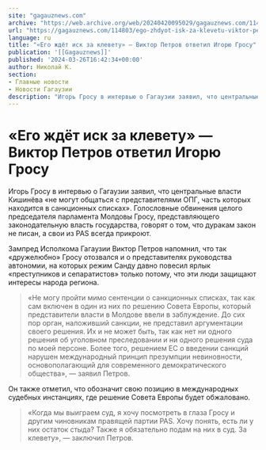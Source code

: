```yaml
---
site: "gagauznews.com"
archive: "https://web.archive.org/web/20240420095029/gagauznews.com/114803/ego-zhdyot-isk-za-klevetu-viktor-petrov-otvetil-igoryu-grosu.html"
url: "https://gagauznews.com/114803/ego-zhdyot-isk-za-klevetu-viktor-petrov-otvetil-igoryu-grosu.html"
language: ru
title: "«Его ждёт иск за клевету» — Виктор Петров ответил Игорю Гросу"
publication: '[[Gagauznews]]'
published: '2024-03-26T16:42:34+00:00'
author: Николай К.
section:
- Главные новости
- Новости Гагаузии
description: "Игорь Гросу в интервью о Гагаузии заявил, что центральные власти Кишинёва «не могут общаться с представителями ОПГ, часть которых находится в санкционных списках». Голословные обвинения целого председателя парламента Молдовы Гросу, представляющего законодательную власть государства, говорят о том, что дуракам закон не писан, а свои из PAS всегда прикроют. Зампред Исполкома Гагаузии Виктор Петров напомнил, что так «дружелюбно» Гросу отозвался и о представителях руководства автономии, на которых режим Санду давно повесил ярлык «преступников и сепаратистов» только потому, что эти люди защищают интересы народа региона. «Не могу пройти мимо сентенции о санкционных списках, так как сам включен в один из них по […]"
---
```


# «Его ждёт иск за клевету» — Виктор Петров ответил Игорю Гросу

Игорь Гросу в интервью о Гагаузии заявил, что центральные власти Кишинёва «не могут общаться с представителями ОПГ, часть которых находится в санкционных списках». Голословные обвинения целого председателя парламента Молдовы Гросу, представляющего законодательную власть государства, говорят о том, что дуракам закон не писан, а свои из PAS всегда прикроют.

Зампред Исполкома Гагаузии Виктор Петров напомнил, что так «дружелюбно» Гросу отозвался и о представителях руководства автономии, на которых режим Санду давно повесил ярлык «преступников и сепаратистов» только потому, что эти люди защищают интересы народа региона.

> «Не могу пройти мимо сентенции о санкционных списках, так как сам включен в один из них по решению Совета Европы, который представители власти в Молдове ввели в заблуждение. До сих пор орган, наложивший санкции, не представил аргументации своего решения. Их и не может быть, так как нет ни одного решения об уголовном преследовании и ни одного решения суда по моей персоне. Более того, решением ЕС о введении санкций нарушен международный принцип презумпции невиновности, основополагающий для современного демократического общества», — заявил Петров.

Он также отметил, что обозначит свою позицию в международных судебных инстанциях, где решение Совета Европы будет обжаловано.

> «Когда мы выиграем суд, я хочу посмотреть в глаза Гросу и другим чиновникам правящей партии PAS. Хочу понять, есть ли у них остаток стыда? Также я обязательно подам на них в суд. За клевету», — заключил Петров.